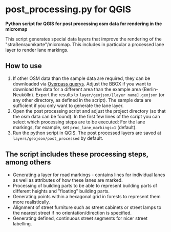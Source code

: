# post_processing.py for QGIS

**Python script for QGIS for post processing osm data for rendering in the micromap**

This script generates special data layers that improve the rendering of the "straßenraumkarte"/micromap. This includes in particular a processed lane layer to render lane markings.

## How to use

1. If other OSM data than the sample data are required, they can be downloaded via [Overpass querys](https://github.com/SupaplexOSM/strassenraumkarte-neukoelln/blob/main/scripts/post_processing/layer). Adjust the BBOX if you want to download the data for a different area than the example area (Berlin-Neukölln). Export the results to `layer/geojson/[layer name].geojson` (or any other directory, as defined in the script). The sample data are sufficient if you only want to generate the lane layer.
2. Open the post processing script and adjust the project directory (so that the osm data can be found). In the first few lines of the script you can select which processing steps are to be executed: For the lane markings, for example, set `proc_lane_markings=1` (default).
3. Run the python script in QGIS. The post processed layers are saved at `layers/geojson/post_processed` by default.

## The script includes these processing steps, among others

- Generating a layer for road markings - contains lines for individual lanes as well as attributes of how these lanes are marked.
- Processing of building parts to be able to represent building parts of different heights and "floating" building parts.
- Generating points within a hexagonal grid in forests to represent them more realistically.
- Alignment of street furniture such as street cabinets or street lamps to the nearest street if no orientation/direction is specified.
- Generating defined, continuous street segments for nicer street labelling.
